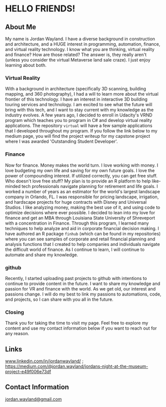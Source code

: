 # HELLO FRIENDS!

## About Me
My name is Jordan Wayland. 
I have a diverse background in construction and architecture, and a HUGE interest in programming, automation, finance, and virtual reality technology.
I know what you are thinking, virtual reality and finance? How are those related? The answer is, they really aren't (unless you consider the virtual Metaverse land sale craze). I just enjoy learning about both.

### Virtual Reality
With a background in architecture (specifically 3D scanning, building mapping, and 360 photography), I had a will to learn more about the virtual frontier of this technology.
I have an interest in interactive 3D building touring services and technology. I am excited to see what the future will bring with this tech, and I want to stay current with my knowledge as the industry evolves. A few years ago, I decided to enroll in Udacity's VRND program which teaches you to program in C# and develop virtual reality applications. The repository `virtual` will have a few sample applications that I developed throughout my program. If you follow the link below to my medium page, you will find the project writeup for my capstone project where I was awarded 'Outstanding Student Developer'. 

### Finance
Now for finance. Money makes the world turn. I love working with money. I love budgeting my own life and saving for my own future goals. I love the power of compounding interest.
If utilized correctly, you can get free stuff. Who doesn't love free stuff? My plan is to provide an R platform to help like-minded tech professionals navigate planning for retirement and life goals.
I worked a number of years as an estimator for the world's largest landscape company in Orlando, FL. I was responsible for pricing landscape, irrigation, and hardscape projects for huge contracts with Disney and Universal Studios. 
I like analyzing money, making the best use of it, and using code to optimize decisions where ever possible. I decided to lean into my love for finance and get an MBA through Louisiana State University of Shreveport with a concentration in Finance. Through this program, I learned many techniques to help analyze and aid in corporate financial decision making. 
I have authored an R package `finhub` (which can be found in my repositories) where you can see samples of corporate and retail financial planning and analysis functions that I created to help companies and individuals navigate the difficult world of finance.
As I continue to learn, I will continue to automate and share my knowledge.

### github
Recently, I started uploading past projects to github with intentions to continue to provide content in the future. I want to share my knowledge and passion for VR and finance with the world.
As we get old, our interest and passions change. I will do my best to link my passions to automations, code, and projects, so I can share with you all in the future.

### Closing
Thank you for taking the time to visit my page. Feel free to explore my content and use my contact information below if you want to reach out for any reason.

## Links
www.linkedin.com/in/jordanwayland/ ; 
https://medium.com/@jordan.wayland/jordans-night-at-the-museum-project-e49f006e73df

## Contact Information
jordan.wayland@gmail.com
